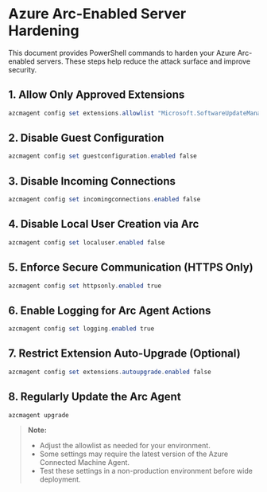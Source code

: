 # Azure Arc-Enabled Server Hardening

This document provides PowerShell commands to harden your Azure Arc-enabled servers. These steps help reduce the attack surface and improve security.

## 1. Allow Only Approved Extensions
```powershell
azcmagent config set extensions.allowlist "Microsoft.SoftwareUpdateManagement/WindowsOsUpdateExtension"
```

## 2. Disable Guest Configuration
```powershell
azcmagent config set guestconfiguration.enabled false
```

## 3. Disable Incoming Connections
```powershell
azcmagent config set incomingconnections.enabled false
```

## 4. Disable Local User Creation via Arc
```powershell
azcmagent config set localuser.enabled false
```

## 5. Enforce Secure Communication (HTTPS Only)
```powershell
azcmagent config set httpsonly.enabled true
```

## 6. Enable Logging for Arc Agent Actions
```powershell
azcmagent config set logging.enabled true
```

## 7. Restrict Extension Auto-Upgrade (Optional)
```powershell
azcmagent config set extensions.autoupgrade.enabled false
```

## 8. Regularly Update the Arc Agent
```powershell
azcmagent upgrade
```

> **Note:**
> - Adjust the allowlist as needed for your environment.
> - Some settings may require the latest version of the Azure Connected Machine Agent.
> - Test these settings in a non-production environment before wide deployment.
